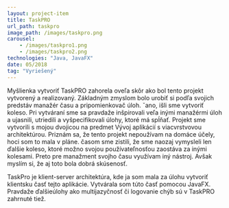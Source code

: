 ```yaml
---
layout: project-item
title: TaskPRO
url_path: taskpro
image_path: /images/taskpro.png
carousel: 
    - /images/taskpro1.png
    - /images/taskpro2.png
technologies: "Java, JavaFX" 
date: 05/2018
tag: "Vyriešený"
---
```


Myšlienka vytvoriť TaskPRO zahorela oveľa skôr ako bol tento projekt vytvorený a realizovaný. Základným zmyslom bolo urobiť si podľa svojich predstáv manažér času a pripomienkovač úloh. ˇano, išli sme vytvoriť koleso. Pri vytváraní sme sa pravdaže inšpirovali veľa inými manažérmi úloh a ujasnili, utriedili a vyšpecifikovali úlohy, ktoré má spĺňať. Projekt sme vytvorili s mojou dvojicou na predmet Vývoj aplikácií s viacvrstvovou architektúrou. Priznám sa, že tento projekt nepoužívam na domáce účely, hoci som to mala v pláne. časom sme zistili, že sme naozaj vymysleli len ďalšie koleso, ktoré možno svojou používateľnosťou zaostáva za inými kolesami. Preto pre manažment svojho času využívam iný nástroj. Avšak myslím si, že aj toto bola dobrá skúsenosť.

TaskPro je klient-server architektúra, kde ja som mala za úlohu vytvoriť klientsku časť tejto aplikácie. Vytvárala som túto časť pomocou JavaFX. Pravdaže ďalšieúlohy ako multijazyčnosť či  logovanie chýb sú v TaskPRO zahrnuté tiež.


